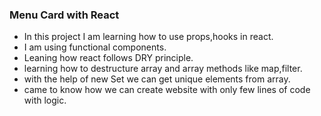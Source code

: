 ### Menu Card with React

- In this project I am learning how to use props,hooks in react.
- I am using functional components.
- Leaning how react follows DRY principle.
- learning how to destructure array and array methods like map,filter.
- with the help of new Set we can get unique elements from array.
- came to know how we can create website with only few lines of code with logic.

